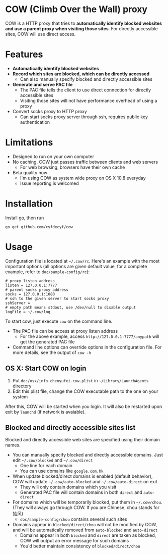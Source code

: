 # COW (Climb Over the Wall) proxy  #

COW is a HTTP proxy that tries to **automatically identify blocked websites and use a parent proxy when visiting those sites**. For directly accessible sites, COW will use direct access.

# Features #

- **Automatically identify blocked websites**
- **Record which sites are blocked, which can be directly accessed**
  - Can also manually specify blocked and directly accessible sites
- **Generate and serve PAC file**
  - The PAC file tells the client to use direct connection for directly accessible sites
  - Visiting those sites will not have performance overhead of using a proxy
- Convert socks proxy to HTTP proxy
  - Can start socks proxy server through ssh, requires public key authentication

# Limitations #

- Designed to run on your own computer
- No caching, COW just passes traffic between clients and web servers
  - For web browsing, browsers have their own cache
- Beta quality now
  - I'm using COW as system wide proxy on OS X 10.8 everyday
  - Issue reporting is welcomed

# Installation #

Install [go](http://golang.org/doc/install), then run

    go get github.com/cyfdecyf/cow

# Usage #

Configuration file is located at `~/.cow/rc`. Here's an example with the most important options (all options are given default value, for a complete example, refer to `doc/sample-config/rc`):

    # proxy listen address
    listen = 127.0.0.1:7777
    # parent socks proxy address
    socks = 127.0.0.1:1080
    # ssh to the given server to start socks proxy
    sshServer =
    # empty path means stdout, use /dev/null to disable output
    logFile = ~/.cow/log

To start cow, just execute `cow` on the command line.

- The PAC file can be access at proxy listen address
  - For the above example, access `http://127.0.0.1:7777/anypath` will get the generated PAC file
- Command line options can override options in the configuration file. For more details, see the output of `cow -h`

## OS X: Start COW on login ##

1. Put `doc/osx/info.chenyufei.cow.plist` in `~/Library/LaunchAgents` directory
2. Edit this plist file, change the COW executable path to the one on your system

After this, COW will be started when you login. It will also be restarted upon exit by `launchd` (if network is avaiable).

## Blocked and directly accessible sites list ##

Blocked and directly accessible web sites are specified using their domain names.

- You can manually specify blocked and directly accessible domains. Just edit `~/.cow/blocked` and `~/.cow/direct`
  - One line for each domain
  - You can use domains like `google.com.hk`
- When update blocked/direct domains is enabled (default behavior), COW will update `~/.cow/auto-blocked` and `~/.cow/auto-direct` on exit
  - They will only contain domains which you visit
  - Generated PAC file will contain domains in both `direct` and `auto-direct`
- For domains which will be temporarily blocked, put them in `~/.cow/chou`. (They will always go through COW. If you are Chinese, chou stands for 抽风)
  - `doc/sample-config/chou` contains several such sites
- Domains appear in `blocked/direct/chou` will not be modified by COW, and will be automatically removed from `auto-blocked` and `auto-direct`
  - Domains appear in both `blocked` and `direct` are taken as blocked, COW will output an error message for such domains
  - You'd better maintain consistency of `blocked/direct/chou`
